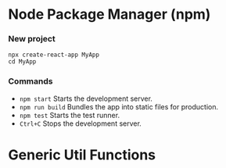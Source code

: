 # Node Package Manager (npm)

### New project
```
npx create-react-app MyApp
cd MyApp
```

### Commands
- ```npm start``` Starts the development server.
- ```npm run build``` Bundles the app into static files for production.
- ```npm test``` Starts the test runner.
- ```Ctrl+C``` Stops the development server.

# Generic Util Functions
